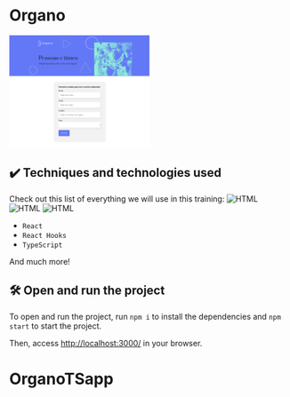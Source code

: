 

# Organo


<img src="screencapture.png" alt="Imagem do Organo" width="50%">


## ✔️ Techniques and technologies used

Check out this list of everything we will use in this training:
![HTML](https://img.shields.io/badge/REACT-blue)
  ![HTML](https://img.shields.io/badge/TYPESCRIPT-blue)
  ![HTML](https://img.shields.io/badge/CSS-blue)

- `React`
- `React Hooks`
- `TypeScript`

And much more!

## 🛠️ Open and run the project

To open and run the project, run `npm i` to install the dependencies and `npm start` to start the project.

Then, access <a href="http://localhost:3000/">http://localhost:3000/</a> in your browser.


# OrganoTSapp
